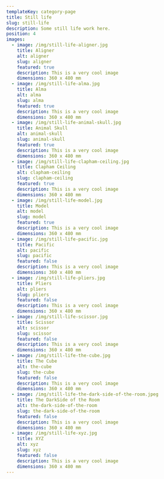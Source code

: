 ```yaml
---
templateKey: category-page
title: Still life
slug: still-life
description: Some still life work here.
position: 4
images:
  - image: /img/still-life-aligner.jpg
    title: Aligner
    alt: aligner
    slug: aligner
    featured: true
    description: This is a very cool image
    dimensions: 360 x 480 mm
  - image: /img/still-life-alma.jpg
    title: Alma
    alt: alma
    slug: alma
    featured: true
    description: This is a very cool image
    dimensions: 360 x 480 mm
  - image: /img/still-life-animal-skull.jpg
    title: Animal Skull
    alt: animal-skull
    slug: animal-skull
    featured: true
    description: This is a very cool image
    dimensions: 360 x 480 mm
  - image: /img/still-life-clapham-ceiling.jpg
    title: Clapham Ceiling
    alt: clapham-ceiling
    slug: clapham-ceiling
    featured: true
    description: This is a very cool image
    dimensions: 360 x 480 mm
  - image: /img/still-life-model.jpg
    title: Model
    alt: model
    slug: model
    featured: true
    description: This is a very cool image
    dimensions: 360 x 480 mm
  - image: /img/still-life-pacific.jpg
    title: Pacific
    alt: pacific
    slug: pacific
    featured: false
    description: This is a very cool image
    dimensions: 360 x 480 mm
  - image: /img/still-life-pliers.jpg
    title: Pliers
    alt: pliers
    slug: pliers
    featured: false
    description: This is a very cool image
    dimensions: 360 x 480 mm
  - image: /img/still-life-scissor.jpg
    title: Scissor
    alt: scissor
    slug: scissor
    featured: false
    description: This is a very cool image
    dimensions: 360 x 480 mm
  - image: /img/still-life-the-cube.jpg
    title: The Cube
    alt: the-cube
    slug: the-cube
    featured: false
    description: This is a very cool image
    dimensions: 360 x 480 mm
  - image: /img/still-life-the-dark-side-of-the-room.jpeg
    title: The DarkSide of the Room
    alt: the-dark-side-of-the-room
    slug: the-dark-side-of-the-room
    featured: false
    description: This is a very cool image
    dimensions: 360 x 480 mm
  - image: /img/still-life-xyz.jpg
    title: XYZ
    alt: xyz
    slug: xyz
    featured: false
    description: This is a very cool image
    dimensions: 360 x 480 mm
---
```

